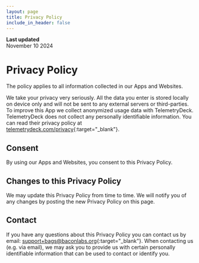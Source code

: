 ```yaml
---
layout: page
title: Privacy Policy
include_in_header: false
---
```


**Last updated**  
November 10 2024

# Privacy Policy
The policy applies to all information collected in our Apps and Websites.

We take your privacy very seriously. All the data you enter is stored locally on device only and will not be sent to any external servers or third-parties. To improve this App we collect anonymized usage data with TelemetryDeck. TelemetryDeck does not collect any personally identifiable information. You can read their privacy policy at [telemetrydeck.com/privacy](https://telemetrydeck.com/privacy){:target="_blank"}.

## Consent
By using our Apps and Websites, you consent to this Privacy Policy.

## Changes to this Privacy Policy
We may update this Privacy Policy from time to time. We will notify you of any changes by posting the new Privacy Policy on this page.

## Contact
If you have any questions about this Privacy Policy you can contact us by email: [support+bags@baconlabs.org](mailto:support+bags@baconlabs.org){:target="_blank"}. When contacting us (e.g. via email), we may ask you to provide us with certain personally identifiable information that can be used to contact or identify you.